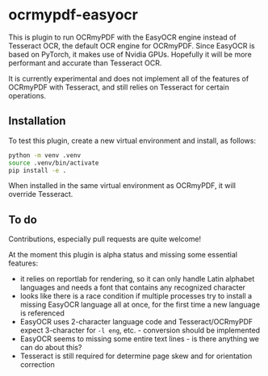 # ocrmypdf-easyocr

This is plugin to run OCRmyPDF with the EasyOCR engine instead of Tesseract OCR,
the default OCR engine for OCRmyPDF. Since EasyOCR is based on PyTorch, it makes
use of Nvidia GPUs. Hopefully it will be more performant and accurate than Tesseract OCR.

It is currently experimental and does not implement all of the features of
OCRmyPDF with Tesseract, and still relies on Tesseract for certain operations.

## Installation

To test this plugin, create a new virtual environment and install, as follows:

```bash
python -m venv .venv
source .venv/bin/activate
pip install -e .
```

When installed in the same virtual environment as OCRmyPDF, it will override Tesseract.

## To do

Contributions, especially pull requests are quite welcome!

At the moment this plugin is alpha status and missing some essential features:
- it relies on reportlab for rendering, so it can only handle Latin alphabet languages and needs a font that contains any recognized character
- looks like there is a race condition if multiple processes try to install a missing EasyOCR language all at once, for the first time a new language is referenced
- EasyOCR uses 2-character language code and Tesseract/OCRmyPDF expect 3-character for `-l eng`, etc. - conversion should be implemented
- EasyOCR seems to missing some entire text lines - is there anything we can do about this?
- Tesseract is still required for determine page skew and for orientation correction


